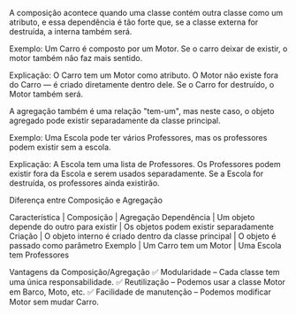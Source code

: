  A composição acontece quando uma classe contém outra classe como um atributo, e essa dependência é tão forte que, se a classe externa for destruída, a interna também será.

Exemplo: Um Carro é composto por um Motor. Se o carro deixar de existir, o motor também não faz mais sentido.

Explicação:
O Carro tem um Motor como atributo.
O Motor não existe fora do Carro — é criado diretamente dentro dele.
Se o Carro for destruído, o Motor também será.



A agregação também é uma relação "tem-um", mas neste caso, o objeto agregado pode existir separadamente da classe principal.

Exemplo: Uma Escola pode ter vários Professores, mas os professores podem existir sem a escola.

Explicação:
A Escola tem uma lista de Professores.
Os Professores podem existir fora da Escola e serem usados separadamente.
Se a Escola for destruída, os professores ainda existirão.


 
 Diferença entre Composição e Agregação

Característica |	Composição |	Agregação
Dependência	   |    Um objeto depende do outro para existir |	Os objetos podem existir separadamente
Criação        | 	O objeto interno é criado dentro da classe principal  |	O objeto é passado como parâmetro
Exemplo	       |  Um Carro tem um Motor	|  Uma Escola tem Professores


Vantagens da Composição/Agregação
✅ Modularidade – Cada classe tem uma única responsabilidade.
✅ Reutilização – Podemos usar a classe Motor em Barco, Moto, etc.
✅ Facilidade de manutenção – Podemos modificar Motor sem mudar Carro.

